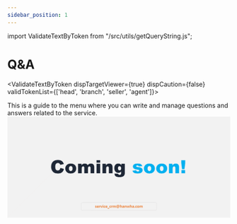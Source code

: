 ```yaml
---
sidebar_position: 1
---
```


import ValidateTextByToken from "/src/utils/getQueryString.js";

# Q&A

<ValidateTextByToken dispTargetViewer={true} dispCaution={false} validTokenList={['head', 'branch', 'seller', 'agent']}>

This is a guide to the menu where you can write and manage questions and answers related to the service.
![100](./img/100.png)
</ValidateTextByToken>
